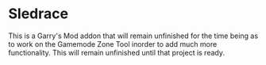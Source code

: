 # Sledrace
This is a Garry's Mod addon that will remain unfinished for the time being as to work on the Gamemode Zone Tool inorder to add much more functionality. 
This will remain unfinished until that project is ready.

